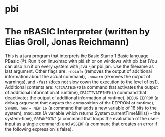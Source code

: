 # pbi

The πBASIC Interpreter (written by Elias Groll, Jonas Reichmann)
================

This is a java program that interprets the Basic Stamp 1 Basic language PBasic (®).
Run it on linux/mac with pbi.sh or on windows with pbi.bat (You can also run it on every system with java -jar pbi.jar).
Use the filename as last argument.
Other flags are: `-noinfo` (removes the output of additional information about the actual command),
                 `-nowarn` (removes the output of warnings), and
                 `-fast`   (does not slow down the execution to the level of bs1).
Additional contents are: `ACTIVATEINFO` (a command that activates the output of additional information at runtime), `DEACTIVATEINFO` (a command that deactivates the output of additional information at runtime), `DEBUG EEPROM` (a debug argument that outputs the composition of the EEPROM at runtime), `SYMBOL new = NEW 16` (a command that adds a new variable of 16 bits to the system), `SYSCLOCK` (A variable which returns System.currentTimeMillis() - the system-time), `BREAKPOINT` (a command that loops the evaluation of the user-input as a single command) and `ASSERT` (a command that creates an error if the following expression is false).

